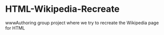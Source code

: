# HTML-Wikipedia-Recreate
wwwAuthoring group project where we try to recreate the Wikipedia page for HTML
